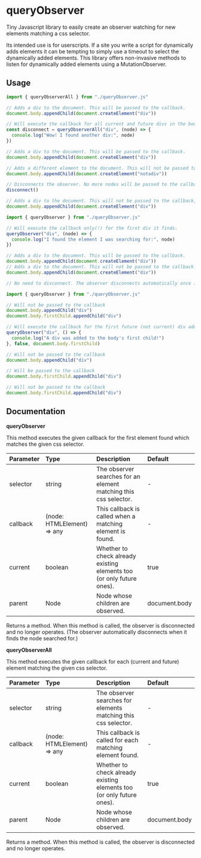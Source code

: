 # queryObserver
Tiny Javascript library to easily create an observer watching for new elements matching a css selector.

Its intended use is for userscripts. If a site you write a script for dynamically adds elements it can be tempting to simply use a timeout to select the dynamically added elements. This library offers non-invasive methods to listen for dynamically added elements using a MutationObserver.

## Usage
```javascript
import { queryObserverAll } from "./queryObserver.js"

// Adds a div to the document. This will be passed to the callback.
document.body.appendChild(document.createElement("div"))

// Will execute the callback for all current and future divs in the body.
const disconnect = queryObserverAll("div", (node) => {
  console.log("Wow! I found another div:", node)
})

// Adds a div to the document. This will be passed to the callback.
document.body.appendChild(document.createElement("div"))

// Adds a different element to the document. This will not be passed tot the callback.
document.body.appendChild(document.createElement("notadiv"))

// Disconnects the observer. No more nodes will be passed to the callback.
disconnect()

// Adds a div to the document. This will not be passed to the callback, because the observer has been disconnected.
document.body.appendChild(document.createElement("div"))
```
```javascript
import { queryObserver } from "./queryObserver.js"

// Will execute the callback only(!) for the first div it finds.
queryObserver("div", (node) => {
  console.log("I found the element I was searching for:", node)
})

// Adds a div to the document. This will be passed to the callback.
document.body.appendChild(document.createElement("div"))
// Adds a div to the document. This will not be passed to the callback.
document.body.appendChild(document.createElement("div"))

// No need to disconnect. The observer disconnects automatically once it finds the element.
```
```javascript
import { queryObserver } from "./queryObserver.js"

// Will not be passed to the callback
document.body.appendChild("div")
document.body.firstChild.appendChild("div")

// Will execute the callback for the first future (not current) div added to the body's first child.
queryObserver("div", () => {
  console.log("A div was added to the body's first child!")
}, false, document.body.firstChild)

// Will not be passed to the callback
document.body.appendChild("div")

// Will be passed to the callback
document.body.firstChild.appendChild("div")

// Will not be passed to the callback
document.body.firstChild.appendChild("div")
```

## Documentation
**queryObserver**

This method executes the given callback for the first element found which matches the given css selector.

| Parameter | Type                        | Description                                                           | Default       |
| :---      | :---                        | :---                                                                  | :---          |
| selector  | string                      | The observer searches for an element matching this css selector.      | -             |
| callback  | (node: HTMLElement) => any  | This callback is called when a matching element is found.             | -             |
| current   | boolean                     | Whether to check already existing elements too (or only future ones). | true          |
| parent    | Node                        | Node whose children are observed.                                     | document.body |

Returns a method. When this method is called, the observer is disconnected and no longer operates.
(The observer automatically disconnects when it finds the node searched for.)

**queryObserverAll**

This method executes the given callback for each (current and future) element matching the given css selector.

| Parameter | Type                        | Description                                                           | Default       |
| :---      | :---                        | :---                                                                  | :---          |
| selector  | string                      | The observer searches for elements matching this css selector.        | -             |
| callback  | (node: HTMLElement) => any  | This callback is called for each matching element found.              | -             |
| current   | boolean                     | Whether to check already existing elements too (or only future ones). | true          |
| parent    | Node                        | Node whose children are observed.                                     | document.body |

Returns a method. When this method is called, the observer is disconnected and no longer operates.
